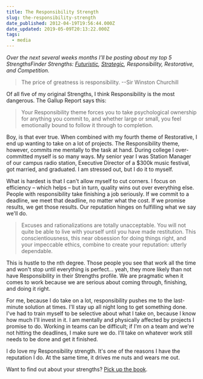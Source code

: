 ```yaml
---
title: The Responsibility Strength
slug: the-responsibility-strength
date_published: 2012-04-19T19:56:44.000Z
date_updated: 2019-05-09T20:13:22.000Z
tags:
  - media
---
```


*Over the next several weeks months I’ll be posting about my top 5 StrengthsFinder Strengths: [Futuristic](/posts/the-futuristic-strength/), [Strategic](/posts/the-strategic-strength/), Responsibility, Restorative, and Competition.*

> The price of greatness is responsibility. --Sir Winston Churchill

Of all five of my original Strengths, I think Responsibility is the most dangerous. The Gallup Report says this:

> Your Responsibility theme forces you to take psychological ownership for anything you commit to, and whether large or small, you feel emotionally bound to follow it through to completion.

Boy, is that ever true. When combined with my fourth theme of Restorative, I end up wanting to take on a lot of projects. The Responsibility theme, however, commits me mentally to the task at hand. During college I over-committed myself is so many ways. My senior year I was Station Manager of our campus radio station, Executive Director of a $300k music festival, got married, and graduated. I am stressed out, but I do it to myself.

What is hardest is that I can't allow myself to cut corners. I focus on efficiency – which helps – but in turn, quality wins out over everything else. People with responsibility take finishing a job seriously. If we commit to a deadline, we meet that deadline, no matter what the cost. If we promise results, we get those results. Our reputation hinges on fulfilling what we say we'll do.

> Excuses and rationalizations are totally unacceptable. You will not quite be able to live with yourself until you have made restitution. This conscientiousness, this near obsession for doing things right, and your impeccable ethics, combine to create your reputation: utterly dependable.

This is hustle to the nth degree. Those people you see that work all the time and won't stop until everything is perfect... yeah, they more likely than not have Responsibility in their Strengths profile. We are pragmatic when it comes to work because we are serious about coming through, finishing, and doing it right.

For me, because I do take on a lot, responsibility pushes me to the last-minute solution at times. I'll stay up all night long to get something done. I've had to train myself to be selective about what I take on, because I know how much I'll invest in it. I am mentally and physically affected by projects I promise to do. Working in teams can be difficult; if I'm on a team and we're not hitting the deadlines, I make sure we do. I'll take on whatever work still needs to be done and get it finished.

I do love my Responsibility strength. It's one of the reasons I have the reputation I do. At the same time, it drives me nuts and wears me out.

Want to find out about your strengths? [Pick up the book](http://www.amazon.com/gp/product/159562015X/ref=as_li_ss_tl?ie=UTF8&amp;tag=joggo-20&amp;linkCode=as2&amp;camp=1789&amp;creative=390957&amp;creativeASIN=159562015X).
